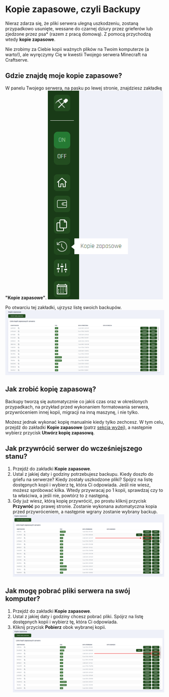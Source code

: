 # Kopie zapasowe, czyli Backupy

Nieraz zdarza się, że pliki serwera ulegną uszkodzeniu, zostaną przypadkowo usunięte, wessane do czarnej dziury przez grieferów lub zjedzone przez psa\* (razem z pracą domową). Z pomocą przychodzą wtedy **kopie zapasowe**.

Nie zrobimy za Ciebie kopii ważnych plików na Twoim komputerze (a warto!), ale wyręczymy Cię w kwestii Twojego serwera Minecraft na Craftserve.


## Gdzie znajdę moje kopie zapasowe?
W panelu Twojego serwera, na pasku po lewej stronie, znajdziesz zakładkę **"Kopie zapasowe"**.
![1](/img/backupy/1.png)

Po otwarciu tej zakładki, ujrzysz listę swoich backupów.
![2](/img/backupy/2.png)

## Jak zrobić kopię zapasową?
Backupy tworzą się automatycznie co jakiś czas oraz w określonych przypadkach, na przykład przed wykonaniem formatowania serwera, przywróceniem innej kopii, migracji na inną maszynę, i nie tylko.

Możesz jednak wykonać kopię manualnie kiedy tylko zechcesz. W tym celu, przejdź do zakładki **Kopie zapasowe** (patrz [sekcja wyżej](#gdzie-znajdę-moje-kopie-zapasowe)), a następnie wybierz przycisk **Utwórz kopię zapasową**.

## Jak przywrócić serwer do wcześniejszego stanu?

1. Przejdź do zakładki **Kopie zapasowe**.
2. Ustal z jakiej daty i godziny potrzebujesz backupu. Kiedy doszło do griefu na serwerze? Kiedy zostały uszkodzone pliki? Spójrz na listę dostępnych kopii i wybierz tę, która Ci odpowiada. Jeśli nie wiesz, możesz spróbować kilka. Wtedy przywracaj po 1 kopii, sprawdzaj czy to ta właściwa, a jeśli nie, powtórz to z następną.
3. Gdy już wiesz, którą kopię przywrócić, po prostu kliknij przycisk **Przywróć** po prawej stronie. Zostanie wykonana automatyczna kopia przed przywróceniem, a następnie wgrany zostanie wybrany backup.
![3](/img/backupy/3.png)

## Jak mogę pobrać pliki serwera na swój komputer?

1. Przejdź do zakładki **Kopie zapasowe**.
2. Ustal z jakiej daty i godziny chcesz pobrać pliki. Spójrz na listę dostępnych kopii i wybierz tę, która Ci odpowiada.
3. Kliknij przycisk **Pobierz** obok wybranej kopii.
![4](/img/backupy/4.png)